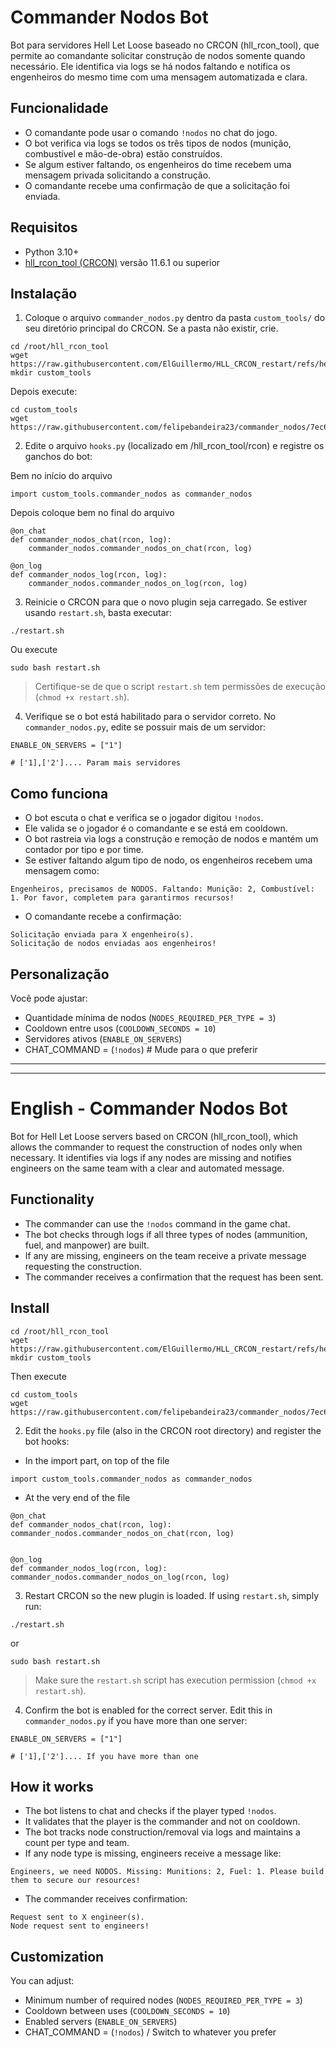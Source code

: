 # Commander Nodos Bot

Bot para servidores Hell Let Loose baseado no CRCON (hll_rcon_tool), que permite ao comandante solicitar construção de nodos somente quando necessário. Ele identifica via logs se há nodos faltando e notifica os engenheiros do mesmo time com uma mensagem automatizada e clara.

## Funcionalidade
- O comandante pode usar o comando `!nodos` no chat do jogo.
- O bot verifica via logs se todos os três tipos de nodos (munição, combustível e mão-de-obra) estão construídos.
- Se algum estiver faltando, os engenheiros do time recebem uma mensagem privada solicitando a construção.
- O comandante recebe uma confirmação de que a solicitação foi enviada.

## Requisitos
- Python 3.10+
- [hll_rcon_tool (CRCON)](https://github.com/MarechJ/hll_rcon_tool) versão 11.6.1 ou superior

## Instalação
1. Coloque o arquivo `commander_nodos.py` dentro da pasta `custom_tools/` do seu diretório principal do CRCON. Se a pasta não existir, crie.

```
cd /root/hll_rcon_tool
wget https://raw.githubusercontent.com/ElGuillermo/HLL_CRCON_restart/refs/heads/main/restart.sh
mkdir custom_tools
```
Depois execute:
```
cd custom_tools
wget https://raw.githubusercontent.com/felipebandeira23/commander_nodos/7ec6ce2f00ca0332d4fe91268b80870adc3e3638/custom_tools/commander_nodos.py
```
2. Edite o arquivo `hooks.py` (localizado em /hll_rcon_tool/rcon) e registre os ganchos do bot:

Bem no início do arquivo
```
import custom_tools.commander_nodos as commander_nodos
```
Depois coloque bem no final do arquivo
```
@on_chat
def commander_nodos_chat(rcon, log):
    commander_nodos.commander_nodos_on_chat(rcon, log)

@on_log
def commander_nodos_log(rcon, log):
    commander_nodos.commander_nodos_on_log(rcon, log)
```

3. Reinicie o CRCON para que o novo plugin seja carregado. Se estiver usando `restart.sh`, basta executar:

```
./restart.sh
```
Ou execute
```
sudo bash restart.sh
```

> Certifique-se de que o script `restart.sh` tem permissões de execução (`chmod +x restart.sh`).

4. Verifique se o bot está habilitado para o servidor correto.
No `commander_nodos.py`, edite se possuir mais de um servidor:
```
ENABLE_ON_SERVERS = ["1"]

# ['1],['2'].... Param mais servidores
```

## Como funciona
- O bot escuta o chat e verifica se o jogador digitou `!nodos`.
- Ele valida se o jogador é o comandante e se está em cooldown.
- O bot rastreia via logs a construção e remoção de nodos e mantém um contador por tipo e por time.
- Se estiver faltando algum tipo de nodo, os engenheiros recebem uma mensagem como:

```
Engenheiros, precisamos de NODOS. Faltando: Munição: 2, Combustível: 1. Por favor, completem para garantirmos recursos!
```

- O comandante recebe a confirmação:
```
Solicitação enviada para X engenheiro(s).
Solicitação de nodos enviadas aos engenheiros!
```

## Personalização
Você pode ajustar:
- Quantidade mínima de nodos (`NODES_REQUIRED_PER_TYPE = 3`)
- Cooldown entre usos (`COOLDOWN_SECONDS = 10`)
- Servidores ativos (`ENABLE_ON_SERVERS`)
- CHAT_COMMAND = (`!nodos`) # Mude para o que preferir

---------------------------------------------------------------------------------
---------------------------------------------------------------------------------
# English - Commander Nodos Bot
Bot for Hell Let Loose servers based on CRCON (hll_rcon_tool), which allows the commander to request the construction of nodes only when necessary. It identifies via logs if any nodes are missing and notifies engineers on the same team with a clear and automated message.

## Functionality
- The commander can use the `!nodos` command in the game chat.
- The bot checks through logs if all three types of nodes (ammunition, fuel, and manpower) are built.
- If any are missing, engineers on the team receive a private message requesting the construction.
- The commander receives a confirmation that the request has been sent.
  
## Install

```
cd /root/hll_rcon_tool
wget https://raw.githubusercontent.com/ElGuillermo/HLL_CRCON_restart/refs/heads/main/restart.sh
mkdir custom_tools
```
Then execute
```
cd custom_tools
wget https://raw.githubusercontent.com/felipebandeira23/commander_nodos/7ec6ce2f00ca0332d4fe91268b80870adc3e3638/custom_tools/commander_nodos.py
```

2. Edit the `hooks.py` file (also in the CRCON root directory) and register the bot hooks:

- In the import part, on top of the file
```
import custom_tools.commander_nodos as commander_nodos 
```
- At the very end of the file
```
@on_chat
def commander_nodos_chat(rcon, log):
commander_nodos.commander_nodos_on_chat(rcon, log)


@on_log
def commander_nodos_log(rcon, log):
commander_nodos.commander_nodos_on_log(rcon, log)
```

3. Restart CRCON so the new plugin is loaded. If using `restart.sh`, simply run:
```
./restart.sh
```
or
```
sudo bash restart.sh
```


> Make sure the `restart.sh` script has execution permission (`chmod +x restart.sh`).


4. Confirm the bot is enabled for the correct server.
Edit this in `commander_nodos.py` if you have more than one server:
```
ENABLE_ON_SERVERS = ["1"]

# ['1],['2'].... If you have more than one
```


## How it works
- The bot listens to chat and checks if the player typed `!nodos`.
- It validates that the player is the commander and not on cooldown.
- The bot tracks node construction/removal via logs and maintains a count per type and team.
- If any node type is missing, engineers receive a message like:


```
Engineers, we need NODOS. Missing: Munitions: 2, Fuel: 1. Please build them to secure our resources!
```


- The commander receives confirmation:
```
Request sent to X engineer(s).
Node request sent to engineers!
```


## Customization
You can adjust:
- Minimum number of required nodes (`NODES_REQUIRED_PER_TYPE = 3`)
- Cooldown between uses (`COOLDOWN_SECONDS = 10`)
- Enabled servers (`ENABLE_ON_SERVERS`)
- CHAT_COMMAND = (`!nodos`) / Switch to whatever you prefer

